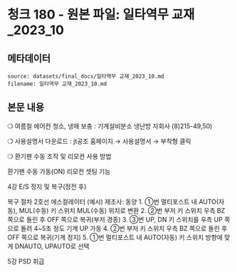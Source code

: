 # 청크 180 - 원본 파일: 일타역무 교재_2023_10

## 메타데이터

```
source: datasets/final_docs/일타역무 교재_2023_10.md
filename: 일타역무 교재_2023_10.md
```

## 본문 내용

❍ 여름철 에어컨 청소, 냉매 보충 : 기계설비분소 냉난방 자회사 (8)215-49,50)

❍ 사용설명서 다운로드 : jt공조 홈페이지 → 사용설명서 → 부착형 클릭

❍ 환기팬 수동 조작 및 리모컨 사용 방법

환기팬 수동 가동(ON) 리모컨 셋팅 기능

4강 E/S 정지 및 복구(정전 후)

복구 절차  2호선 에스컬레이터  (예시) 제조사: 동양 1. ①번 멀티포스트 내 AUTO(자동), MUL(수동) 키 스위치 MUL(수동) 위치로 변환  2. ②번 부저 키 스위치 우측 BZ 쪽으로 돌린 후 OFF 쪽으로 복귀(부저 경종) 3. ③번 UP, DN 키 스위치를 우측 UP 쪽으로 돌려 4~5초 정도 기계 UP 가동  4. ②번 부저 키 스위치 우측 BZ 쪽으로 돌린 후 OFF 쪽으로 복귀(기계 정지) 5. ①번 멀티포스트 내 AUTO(자동) 키 스위치 방향에 맞게 DNAUTO, UPAUTO로 선택

5강 PSD 취급